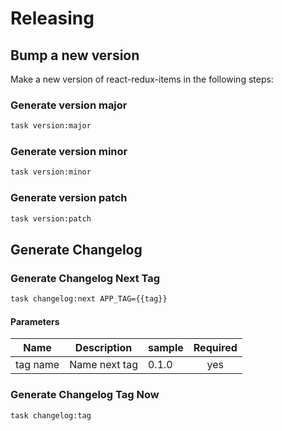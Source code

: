 <!-- Space: Projects -->
<!-- Parent: ReactReduxItems -->
<!-- Title: Releasing ReactReduxItems -->

<!-- Label: ReactReduxItems -->
<!-- Label: Project -->
<!-- Label: Releasing -->
<!-- Include: disclaimer.md -->
<!-- Include: ac:toc -->

# Releasing

## Bump a new version

Make a new version of react-redux-items in the following steps:

### Generate version major

```bash
task version:major
```

### Generate version minor

```bash
task version:minor
```

### Generate version patch

```bash
task version:patch
```

## Generate Changelog

### Generate Changelog Next Tag

```bash
task changelog:next APP_TAG={{tag}}
```

#### Parameters

| Name     | Description   | sample | Required |
| -------- | ------------- | ------ | :------: |
| tag name | Name next tag | 0.1.0  |   yes    |

### Generate Changelog Tag Now

```bash
task changelog:tag
```
